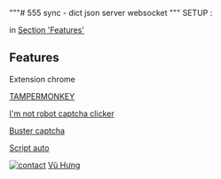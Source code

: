 """# 555
sync - dict json  server websocket 
"""
SETUP :

in [Section 'Features'](#ssFeatures) 

## Features <a id='ssFeatures'></a>
Extension chrome

[TAMPERMONKEY](https://chromewebstore.google.com/detail/tampermonkey/dhdgffkkebhmkfjojejmpbldmpobfkfo)

[I'm not robot captcha clicker](https://chromewebstore.google.com/detail/tampermonkey/dhdgffkkebhmkfjojejmpbldmpobfkfo)

[ Buster captcha](https://chromewebstore.google.com/detail/buster-captcha-solver-for/mpbjkejclgfgadiemmefgebjfooflfhl)

[Script auto](https://raw.githubusercontent.com/vuhung512/555/main/tamper.js)



[![contact](https://www.google.com/s2/favicons?sz=64&domain=facebook.com)](https://www.facebook.com/hungvt512/)  [Vũ Hưng](https://www.facebook.com/hungvt512/)


